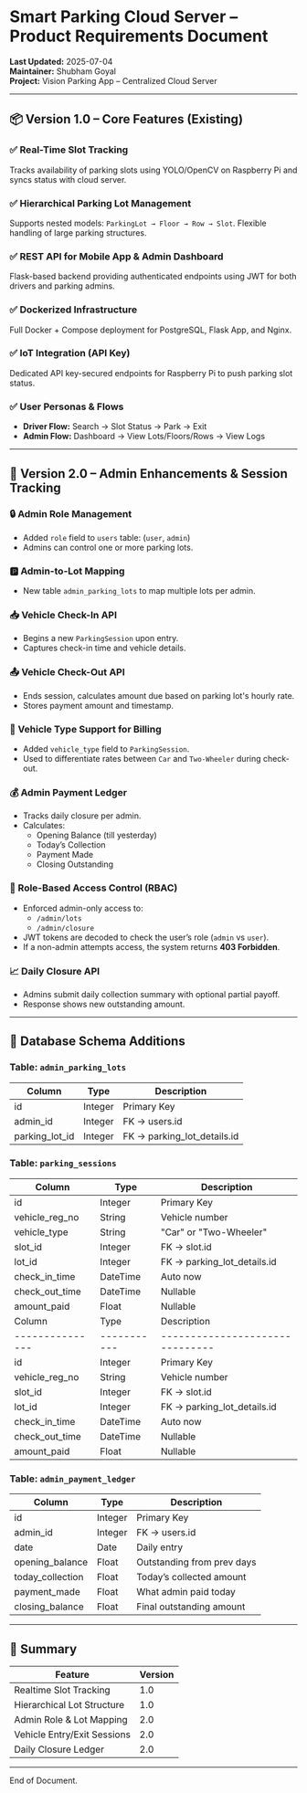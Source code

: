 # Smart Parking Cloud Server – Product Requirements Document

**Last Updated:** 2025-07-04  
**Maintainer:** Shubham Goyal  
**Project:** Vision Parking App – Centralized Cloud Server

---

## 📦 Version 1.0 – Core Features (Existing)

### ✅ Real-Time Slot Tracking
Tracks availability of parking slots using YOLO/OpenCV on Raspberry Pi and syncs status with cloud server.

### ✅ Hierarchical Parking Lot Management
Supports nested models: `ParkingLot → Floor → Row → Slot`. Flexible handling of large parking structures.

### ✅ REST API for Mobile App & Admin Dashboard
Flask-based backend providing authenticated endpoints using JWT for both drivers and parking admins.

### ✅ Dockerized Infrastructure
Full Docker + Compose deployment for PostgreSQL, Flask App, and Nginx.

### ✅ IoT Integration (API Key)
Dedicated API key-secured endpoints for Raspberry Pi to push parking slot status.

### ✅ User Personas & Flows
- **Driver Flow:** Search → Slot Status → Park → Exit  
- **Admin Flow:** Dashboard → View Lots/Floors/Rows → View Logs

---

## 🚀 Version 2.0 – Admin Enhancements & Session Tracking

### 🔒 Admin Role Management
- Added `role` field to `users` table: (`user`, `admin`)
- Admins can control one or more parking lots.

### 🅿️ Admin-to-Lot Mapping
- New table `admin_parking_lots` to map multiple lots per admin.

### 📥 Vehicle Check-In API
- Begins a new `ParkingSession` upon entry.
- Captures check-in time and vehicle details.

### 📤 Vehicle Check-Out API
- Ends session, calculates amount due based on parking lot's hourly rate.
- Stores payment amount and timestamp.


### 🔄 Vehicle Type Support for Billing
- Added `vehicle_type` field to `ParkingSession`.
- Used to differentiate rates between `Car` and `Two-Wheeler` during check-out.


### 💰 Admin Payment Ledger
- Tracks daily closure per admin.
- Calculates:
  - Opening Balance (till yesterday)
  - Today’s Collection
  - Payment Made
  - Closing Outstanding


### 🔐 Role-Based Access Control (RBAC)
- Enforced admin-only access to:
  - `/admin/lots`
  - `/admin/closure`
- JWT tokens are decoded to check the user’s role (`admin` vs `user`).
- If a non-admin attempts access, the system returns **403 Forbidden**.


### 📈 Daily Closure API
- Admins submit daily collection summary with optional partial payoff.
- Response shows new outstanding amount.

---

## 🧱 Database Schema Additions

### Table: `admin_parking_lots`
| Column         | Type    | Description                   |
|----------------|---------|-------------------------------|
| id             | Integer | Primary Key                   |
| admin_id       | Integer | FK → users.id                 |
| parking_lot_id | Integer | FK → parking_lot_details.id   |

### Table: `parking_sessions`
| Column         | Type      | Description                   |
|----------------|-----------|-------------------------------|
| id             | Integer   | Primary Key                   |
| vehicle_reg_no | String    | Vehicle number                |
| vehicle_type   | String    | "Car" or "Two-Wheeler"        |
| slot_id        | Integer   | FK → slot.id                  |
| lot_id         | Integer   | FK → parking_lot_details.id   |
| check_in_time  | DateTime  | Auto now                      |
| check_out_time | DateTime  | Nullable                      |
| amount_paid    | Float     | Nullable                      |
| Column        | Type      | Description                   |
|---------------|-----------|-------------------------------|
| id            | Integer   | Primary Key                   |
| vehicle_reg_no| String    | Vehicle number                |
| slot_id       | Integer   | FK → slot.id                  |
| lot_id        | Integer   | FK → parking_lot_details.id   |
| check_in_time | DateTime  | Auto now                      |
| check_out_time| DateTime  | Nullable                      |
| amount_paid   | Float     | Nullable                      |

### Table: `admin_payment_ledger`
| Column          | Type     | Description                    |
|-----------------|----------|--------------------------------|
| id              | Integer  | Primary Key                    |
| admin_id        | Integer  | FK → users.id                  |
| date            | Date     | Daily entry                    |
| opening_balance | Float    | Outstanding from prev days     |
| today_collection| Float    | Today’s collected amount       |
| payment_made    | Float    | What admin paid today          |
| closing_balance | Float    | Final outstanding amount       |

---

## 📌 Summary

| Feature                       | Version |
|------------------------------|---------|
| Realtime Slot Tracking       | 1.0     |
| Hierarchical Lot Structure   | 1.0     |
| Admin Role & Lot Mapping     | 2.0     |
| Vehicle Entry/Exit Sessions  | 2.0     |
| Daily Closure Ledger         | 2.0     |

---

End of Document.
